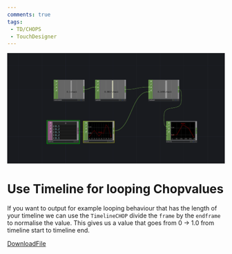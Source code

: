 ```yaml
---
comments: true
tags:
 - TD/CHOPS
 - TouchDesigner
---
```


![Animate Through Data](./img/AnimateThroughData0.png)

# Use Timeline for looping Chopvalues

If you want to output for example looping behaviour that has the length of your timeline we can use the `TimelineCHOP` divide the `frame` by the `endframe` to normalise the value. This 
gives us a value that goes from 0 -> 1.0 from timeline start to timeline end. 


[DownloadFile](./files/TimelineLoopingValues.tox)